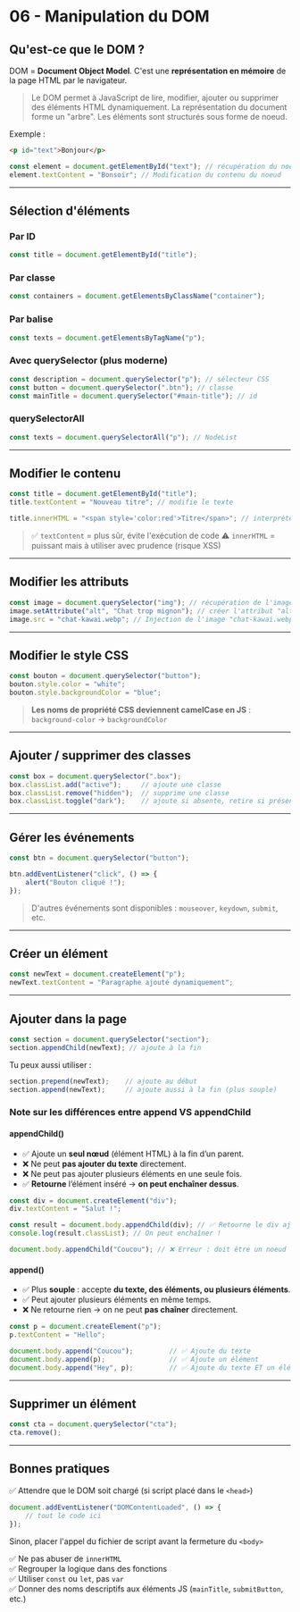 # 06 - Manipulation du DOM

## Qu'est-ce que le DOM ?

DOM = **Document Object Model**. C'est une **représentation en mémoire** de la page HTML par le navigateur.

> Le DOM permet à JavaScript de lire, modifier, ajouter ou supprimer des éléments HTML dynamiquement.
> La représentation du document forme un "arbre".
> Les éléments sont structurés sous forme de noeud.

Exemple :

```html
<p id="text">Bonjour</p>
```

```js
const element = document.getElementById("text"); // récupération du noeud html avec l'id "text"
element.textContent = "Bonsoir"; // Modification du contenu du noeud
```

---

## Sélection d'éléments

### Par ID

```js
const title = document.getElementById("title");
```

### Par classe

```js
const containers = document.getElementsByClassName("container");
```

### Par balise

```js
const texts = document.getElementsByTagName("p");
```

### Avec querySelector (plus moderne)

```js
const description = document.querySelector("p"); // sélecteur CSS
const button = document.querySelector(".btn"); // classe
const mainTitle = document.querySelector("#main-title"); // id
```

### querySelectorAll

```js
const texts = document.querySelectorAll("p"); // NodeList
```

---

## Modifier le contenu

```js
const title = document.getElementById("title");
title.textContent = "Nouveau titre"; // modifie le texte

title.innerHTML = "<span style='color:red'>Titre</span>"; // interprète le HTML
```

> ✅ `textContent` = plus sûr, évite l'exécution de code
> ⚠️ `innerHTML` = puissant mais à utiliser avec prudence (risque XSS)

---

## Modifier les attributs

```js
const image = document.querySelector("img"); // récupération de l'image
image.setAttribute("alt", "Chat trop mignon"); // créer l'attribut "alt" avec comme valeur "Chat trop mignon"
image.src = "chat-kawai.webp"; // Injection de l'image "chat-kawai.webp" au noeud image
```

---

## Modifier le style CSS

```js
const bouton = document.querySelector("button");
bouton.style.color = "white";
bouton.style.backgroundColor = "blue";
```

> **Les noms de propriété CSS deviennent camelCase en JS** :
> `background-color` → `backgroundColor`

---

## Ajouter / supprimer des classes

```js
const box = document.querySelector(".box");
box.classList.add("active");     // ajoute une classe
box.classList.remove("hidden");  // supprime une classe
box.classList.toggle("dark");    // ajoute si absente, retire si présente
```

---

## Gérer les événements

```js
const btn = document.querySelector("button");

btn.addEventListener("click", () => {
    alert("Bouton cliqué !");
});
```

> D'autres événements sont disponibles : `mouseover`, `keydown`, `submit`, etc.

---

## Créer un élément

```js
const newText = document.createElement("p");
newText.textContent = "Paragraphe ajouté dynamiquement";
```

---

## Ajouter dans la page

```js
const section = document.querySelector("section");
section.appendChild(newText); // ajoute à la fin
```

Tu peux aussi utiliser :

```js
section.prepend(newText);    // ajoute au début
section.append(newText);     // ajoute aussi à la fin (plus souple)
```

### Note sur les différences entre append VS appendChild

#### appendChild()

- ✅ Ajoute un **seul nœud** (élément HTML) à la fin d’un parent.
- ❌ Ne peut **pas ajouter du texte** directement.
- ❌ Ne peut pas ajouter plusieurs éléments en une seule fois.
- ✅ **Retourne** l’élément inséré → **on peut enchaîner dessus**.

```js
const div = document.createElement("div");
div.textContent = "Salut !";

const result = document.body.appendChild(div); // ✅ Retourne le div ajouté
console.log(result.classList); // On peut enchaîner !
```

```js
document.body.appendChild("Coucou"); // ❌ Erreur : doit être un noeud
```

#### append()

- ✅ Plus **souple** : accepte **du texte, des éléments, ou plusieurs éléments**.
- ✅ Peut ajouter plusieurs éléments en même temps.
- ❌ Ne retourne rien → on ne peut **pas chaîner** directement.

```js
const p = document.createElement("p");
p.textContent = "Hello";

document.body.append("Coucou");         // ✅ Ajoute du texte
document.body.append(p);                // ✅ Ajoute un élément
document.body.append("Hey", p);         // ✅ Ajoute du texte ET un élément
```

---

## Supprimer un élément

```js
const cta = document.querySelector("cta");
cta.remove();
```

---

## Bonnes pratiques

✅ Attendre que le DOM soit chargé (si script placé dans le `<head>`)

```js
document.addEventListener("DOMContentLoaded", () => {
    // tout le code ici
});
```

Sinon, placer l'appel du fichier de script avant la fermeture du `<body>`

✅ Ne pas abuser de `innerHTML`  
✅ Regrouper la logique dans des fonctions  
✅ Utiliser `const` ou `let`, pas `var`  
✅ Donner des noms descriptifs aux éléments JS (`mainTitle`, `submitButton`, etc.)
